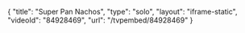 {
    "title": "Super Pan Nachos",
    "type": "solo",
    "layout": "iframe-static",
    "videoId": "84928469",
    "url": "\/tvpembed\/84928469"
}